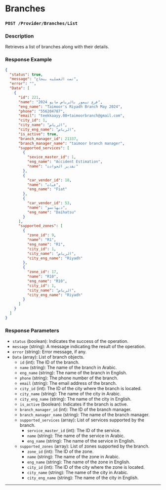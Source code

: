 
# Branches
### `POST /Provider/Branches/List`

### Description
Retrieves a list of branches along with their details.

### Response Example

```json
{
  "status": true,
  "message": "تمت العمليه بنجاح",
  "error": "",
  "Data": [
    {
      "id": 221,
      "name": "فرع تيمور بالرياض مايو 2024",
      "eng_name": "Taimoor's Riyadh Branch May 2024",
      "phone": "556204787",
      "email": "teekkaayy.08+taimoorbranch@gmail.com",
      "city_id": 1,
      "city_name": "الرياض",
      "city_eng_name": "الرياض",
      "is_active": true,
      "branch_manager_id": 21337,
      "branch_manager_name": "taimoor branch manager",
      "supported_services": [
        {
          "sevice_master_id": 1,
          "eng_name": "Accident Estimation",
          "name": "تقدير الحوادث"
        },
        {
          "car_vendor_id": 18,
          "name": "فيات",
          "eng_name": "Fiat"
        },
        {
          "car_vendor_id": 53,
          "name": "ديهاتسو",
          "eng_name": "Daihatsu"
        }
      ],
      "supported_zones": [
        {
          "zone_id": 9,
          "name": "R1",
          "eng_name": "R1",
          "city_id": 1,
          "city_name": "الرياض",
          "city_eng_name": "Riyadh"
        },
        {
          "zone_id": 17,
          "name": "R10",
          "eng_name": "R10",
          "city_id": 1,
          "city_name": "الرياض",
          "city_eng_name": "Riyadh"
        }
      ]
    }
  ]
}
```

### Response Parameters

- `status` (boolean): Indicates the success of the operation.
- `message` (string): A message indicating the result of the operation.
- `error` (string): Error message, if any.
- `Data` (array): List of branch objects.
  - `id` (int): The ID of the branch.
  - `name` (string): The name of the branch in Arabic.
  - `eng_name` (string): The name of the branch in English.
  - `phone` (string): The phone number of the branch.
  - `email` (string): The email address of the branch.
  - `city_id` (int): The ID of the city where the branch is located.
  - `city_name` (string): The name of the city in Arabic.
  - `city_eng_name` (string): The name of the city in English.
  - `is_active` (boolean): Indicates if the branch is active.
  - `branch_manager_id` (int): The ID of the branch manager.
  - `branch_manager_name` (string): The name of the branch manager.
  - `supported_services` (array): List of services supported by the branch.
    - `service_master_id` (int): The ID of the service.
    - `name` (string): The name of the service in Arabic.
    - `eng_name` (string): The name of the service in English.
  - `supported_zones` (array): List of zones supported by the branch.
    - `zone_id` (int): The ID of the zone.
    - `name` (string): The name of the zone in Arabic.
    - `eng_name` (string): The name of the zone in English.
    - `city_id` (int): The ID of the city where the zone is located.
    - `city_name` (string): The name of the city in Arabic.
    - `city_eng_name` (string): The name of the city in English.

---

